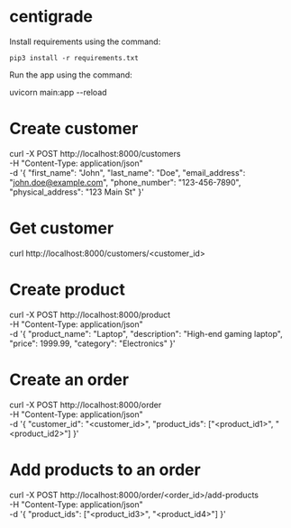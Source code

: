 # centigrade

Install requirements using the command:

```
pip3 install -r requirements.txt
```


Run the app using the command:

uvicorn main:app --reload


# Create customer

curl -X POST http://localhost:8000/customers \
  -H "Content-Type: application/json" \
  -d '{
        "first_name": "John",
        "last_name": "Doe",
        "email_address": "john.doe@example.com",
        "phone_number": "123-456-7890",
        "physical_address": "123 Main St"
      }'


# Get customer

curl http://localhost:8000/customers/<customer_id>

# Create product

curl -X POST http://localhost:8000/product \
  -H "Content-Type: application/json" \
  -d '{
        "product_name": "Laptop",
        "description": "High-end gaming laptop",
        "price": 1999.99,
        "category": "Electronics"
      }'


# Create an order

curl -X POST http://localhost:8000/order \
  -H "Content-Type: application/json" \
  -d '{
        "customer_id": "<customer_id>",
        "product_ids": ["<product_id1>", "<product_id2>"]
      }'

# Add products to an order

curl -X POST http://localhost:8000/order/<order_id>/add-products \
  -H "Content-Type: application/json" \
  -d '{
        "product_ids": ["<product_id3>", "<product_id4>"]
      }'


